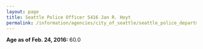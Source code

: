 ```yaml
---
layout: page
title: Seattle Police Officer 5416 Jan R. Hoyt
permalink: /information/agencies/city_of_seattle/seattle_police_department/copbook/5416/
---
```


**Age as of Feb. 24, 2016:** 60.0
